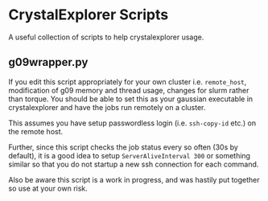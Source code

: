 # CrystalExplorer Scripts

A useful collection of scripts to help crystalexplorer usage.

## g09wrapper.py

If you edit this script appropriately for your own cluster i.e. `remote_host`,
modification of g09 memory and thread usage, changes for slurm rather than torque.
You should be able to set this as your gaussian executable in crystalexplorer and
have the jobs run remotely on a cluster.

This assumes you have setup passwordless login (i.e. `ssh-copy-id` etc.) on the
remote host.

Further, since this script checks the job status every so often (30s by default),
it is a good idea to setup `ServerAliveInterval 300` or something similar so
that you do not startup a new ssh connection for each command.

Also be aware this script is a work in progress, and was hastily put together so
use at your own risk.
